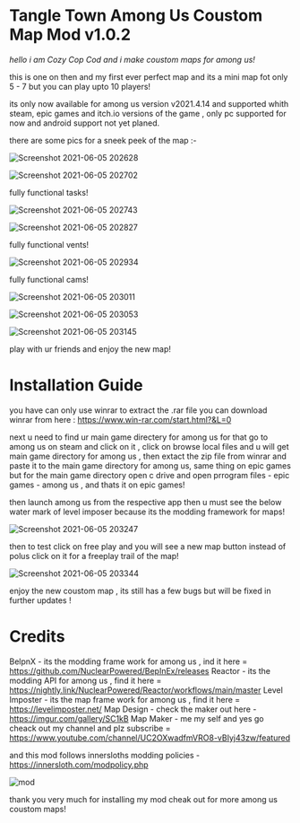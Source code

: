# Tangle Town Among Us Coustom Map Mod v1.0.2
*hello i am Cozy Cop Cod and i make coustom maps for among us!*

this is one on then and my first ever perfect map and its a mini map fot only 5 - 7 but you can play upto 10 players!

its only now available for among us version v2021.4.14 and supported whith steam, epic games and itch.io versions of the game , only pc supported for now and android support not yet planed.

there are some pics for a sneek peek of the map :- 

![Screenshot 2021-06-05 202628](https://user-images.githubusercontent.com/85246582/120896076-7ef19b80-c63d-11eb-994a-3f23a3b73900.png)

![Screenshot 2021-06-05 202702](https://user-images.githubusercontent.com/85246582/120896083-887b0380-c63d-11eb-9fb1-f468b23b75eb.png)

fully functional tasks!

![Screenshot 2021-06-05 202743](https://user-images.githubusercontent.com/85246582/120896088-90d33e80-c63d-11eb-9043-f42fc2b90957.png)

![Screenshot 2021-06-05 202827](https://user-images.githubusercontent.com/85246582/120896092-96308900-c63d-11eb-9010-501cac73e3af.png)

fully functional vents!

![Screenshot 2021-06-05 202934](https://user-images.githubusercontent.com/85246582/120896099-9e88c400-c63d-11eb-8e2a-ee6778871e17.png)

fully functional cams!

![Screenshot 2021-06-05 203011](https://user-images.githubusercontent.com/85246582/120896104-a7799580-c63d-11eb-8649-86937426c958.png)

![Screenshot 2021-06-05 203053](https://user-images.githubusercontent.com/85246582/120896109-ae080d00-c63d-11eb-8de6-fed527b98540.png)

![Screenshot 2021-06-05 203145](https://user-images.githubusercontent.com/85246582/120896117-b6604800-c63d-11eb-9266-692c444710fc.png)

play with ur friends and enjoy the new map!

# Installation Guide 

you have can only use winrar to extract the .rar file you can download winrar from here : https://www.win-rar.com/start.html?&L=0

next u need to find ur main game directery for among us for that go to among us on steam and click on it , click on browse local files and u will get main game directory for among us , then extact the zip file from winrar and paste it to the main game directory for among us, same thing on epic games but for the main game directory open c drive and open prrogram files - epic games - among us , and thats it on epic games!

then launch among us from the respective app then u must see the below water mark of level imposer because its the modding framework for maps!

![Screenshot 2021-06-05 203247](https://user-images.githubusercontent.com/85246582/120910709-ab89cf80-c69e-11eb-954e-b5b0ef3bd220.png)

then to test click on free play and you will see a new map button instead of polus click on it for a freeplay trail of the map!

![Screenshot 2021-06-05 203344](https://user-images.githubusercontent.com/85246582/120910730-daa04100-c69e-11eb-9e83-458101839fb2.png)

enjoy the new coustom map , its still has a few bugs but will be fixed in further updates !

# Credits 

BelpnX - its the modding frame work for among us , ind it here = https://github.com/NuclearPowered/BepInEx/releases
Reactor - its the modding API for among us , find it here = https://nightly.link/NuclearPowered/Reactor/workflows/main/master
Level Imposter - its the map frame work for among us , find it here = https://levelimposter.net/
Map Design - check the maker out here -https://imgur.com/gallery/SC1kB
Map Maker - me my self and yes go cheack out my channel and plz subscribe = https://www.youtube.com/channel/UC2OXwadfmVRO8-vBIyj43zw/featured

and this mod follows innersloths modding policies - https://innersloth.com/modpolicy.php

![mod](https://user-images.githubusercontent.com/85246582/120911057-b5610200-c6a1-11eb-8ae5-252b6ce2a855.png)

thank you very much for installing my mod cheak out for more among us coustom maps!
